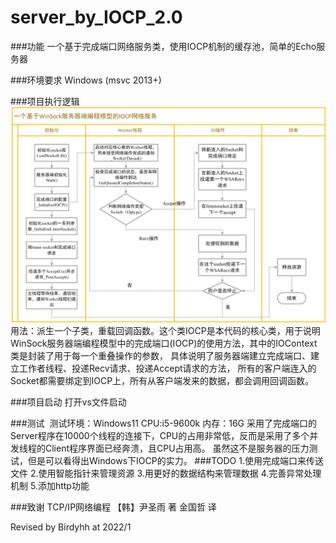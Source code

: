 # server_by_IOCP_2.0

###功能
一个基于完成端口网络服务类，使用IOCP机制的缓存池，简单的Echo服务器


###环境要求
Windows (msvc 2013+)

###项目执行逻辑
![一个基于WinSock服务器编程模型的IOCP网络服务](https://raw.githubusercontent.com/birdyhh/server_by_IOCP_2.0/main/process.jpg)
用法：派生一个子类，重载回调函数。这个类IOCP是本代码的核心类，用于说明WinSock服务器端编程模型中的完成端口(IOCP)的使用方法，其中的IOContext类是封装了用于每一个重叠操作的参数， 具体说明了服务器端建立完成端口、建立工作者线程、投递Recv请求、投递Accept请求的方法， 所有的客户端连入的Socket都需要绑定到IOCP上，所有从客户端发来的数据，都会调用回调函数。

###项目启动
打开vs文件启动

###测试
![]()
测试环境：Windows11 CPU:i5-9600k 内存：16G
采用了完成端口的Server程序在10000个线程的连接下，CPU的占用非常低，反而是采用了多个并发线程的Client程序界面已经奔溃，且CPU占用高。
虽然这不是服务器的压力测试，但是可以看得出Windows下IOCP的实力。
###TODO
1.使用完成端口来传送文件
2.使用智能指针来管理资源
3.用更好的数据结构来管理数据
4.完善异常处理机制
5.添加http功能

###致谢
TCP/IP网络编程 【韩】尹圣雨 著 金国哲 译

Revised by Birdyhh at 2022/1